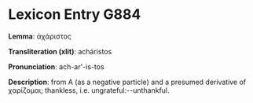 # Lexicon Entry G884

**Lemma**: ἀχάριστος

**Transliteration (xlit)**: acháristos

**Pronunciation**: ach-ar'-is-tos

**Description**:
from Α (as a negative particle) and a presumed derivative of χαρίζομαι; thankless, i.e. ungrateful:--unthankful.
